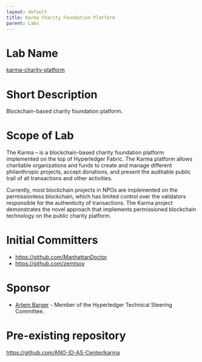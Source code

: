```yaml
---
layout: default
title: Karma Charity Foundation Platform
parent: Labs
---
```

# Lab Name
[karma-charity-platform](https://github.com/hyperledger-labs/karma-charity-platform)

# Short Description
Blockchain-based charity foundation platform.

# Scope of Lab
The Karma – is a blockchain-based charity foundation platform implemented on the top of Hyperledger Fabric. 
The Karma platform allows charitable organizations and funds to create and manage different philanthropic projects, 
accept donations, and present the auditable public trail of all transactions and other activities.

Currently, most blockchain projects in NPOs are implemented on the permissionless blockchain, which has limited control
over the validators responsible for the authenticity of transactions. The Karma project demonstrates the novel approach
that implements permissioned blockchain technology on the public charity platform.

# Initial Committers
- https://github.com/ManhattanDoctor
- https://github.com/zemtsov

# Sponsor
- [Artem Barger](https://github.com/C0rWin) - Member of the Hyperledger Technical Steering Committee.

# Pre-existing repository
https://github.com/ANO-ID-AS-Center/karma
